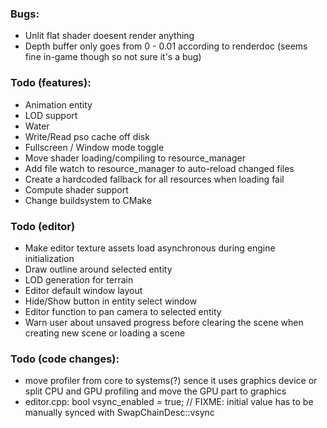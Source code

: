 ### Bugs:
- Unlit flat shader doesent render anything
- Depth buffer only goes from 0 - 0.01 according to renderdoc (seems fine in-game though so not sure it's a bug)

### Todo (features):
- Animation entity
- LOD support
- Water
- Write/Read pso cache off disk
- Fullscreen / Window mode toggle
- Move shader loading/compiling to resource_manager
- Add file watch to resource_manager to auto-reload changed files
- Create a hardcoded fallback for all resources when loading fail
- Compute shader support
- Change buildsystem to CMake

### Todo (editor)
- Make editor texture assets load asynchronous during engine initialization
- Draw outline around selected entity
- LOD generation for terrain
- Editor default window layout
- Hide/Show button in entity select window
- Editor function to pan camera to selected entity
- Warn user about unsaved progress before clearing the scene when creating new scene or loading a scene

### Todo (code changes):
- move profiler from core to systems(?) sence it uses graphics device or split CPU and GPU profiling and move the GPU part to graphics
- editor.cpp: bool vsync_enabled = true;      	// FIXME: initial value has to be manually synced with SwapChainDesc::vsync
    